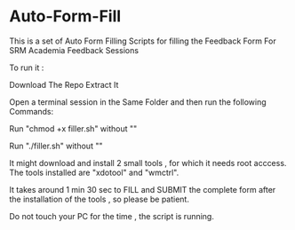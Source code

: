 # Auto-Form-Fill

This is a set of Auto Form Filling Scripts for filling the Feedback Form For SRM Academia Feedback Sessions

To run it :

Download The Repo
Extract It

Open a terminal session in the Same Folder and then run the following Commands:

Run "chmod +x filler.sh" without ""

Run "./filler.sh" without ""

It might download and install 2 small tools , for which it needs root acccess.
The tools installed are "xdotool" and "wmctrl".

It takes around 1 min 30 sec to FILL and SUBMIT the complete form after the installation of the tools , so please be patient.

Do not touch your PC for the time , the script is running.


